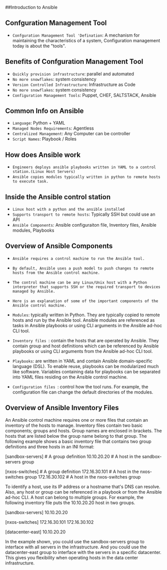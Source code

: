 ##Introduction to Ansible


## Confguration Management Tool
- `Confguration Management Tool 'Defination`: A mechanism for maintaining the characteristics of a system, Configuration management today is about the "tools".

## Benefits of Confguration Management Tool
- `Quickly provision infrastructure`: parallel and automated
- `No more snowflakes`: system consistency
- `Version Controlled Infrastructure`: Infrastructure as Code
- `No more snowflakes`: system consistency
- `Configuration Management Tools`: Puppet, CHEF, SALTSTACK, Ansible

## Common Info on Ansible
- `Language`: Python + YAML
- `Managed Nodes Requirements`: Agentless
- `Centralized Management`: Any Computer can be controller
- `Script Names`: Playbook / Roles

## How does Ansible work
- `Engineers deploys ansible playbooks written in YAML to a control station.(Linux Host Servers)`
- `Ansible copies modules typically written in python to remote hosts to execute task.`

## Inside the Ansible control station
- `Linux host with a python and the ansible installed`
- `Supports transport to remote hosts`: Typically SSH but could use an API
- `Ansible Components`: Ansible configuraiton file, Inventory files, Ansible modules, Playbooks

## Overview of Ansible Components
- `Ansible requires a control machine to run the Ansible tool.` 
- `By default, Ansible uses a push model to push changes to remote hosts from the Ansible control machine.` 
- `The control machine can be any Linux/Unix host with a Python interpreter that supports SSH or the required transport to devices managed by Ansible.` 
- `Here is an explanation of some of the important components of the Ansible control machine.`

- `Modules`: typically written in Python. They are typically copied to remote hosts and run by the Ansible tool. Ansible modules are referenced as tasks in Ansible playbooks or using CLI arguments in the Ansible ad-hoc CLI tool.  

- `Inventory files `: contain the hosts that are operated by Ansible. They contain group and host definitions which can be referenced by Ansible playbooks or using CLI arguments from the Ansible ad-hoc CLI tool.

- `Playbooks`: are written in YAML and contain Ansible domain-specific language (DSL). To enable reuse, playbooks can be modularized much like software. Variables containing data for playbooks can be separated into YAML files residing on the Ansible control machine.

- `Configuration files `: control how the tool runs. For example, the configuration file can change the default directories of the modules.

## Overview of Ansible Inventory Files
An Ansible control machine requires one or more files that contain an inventory of the hosts to manage. Inventory files contain two basic components; groups and hosts. Group names are enclosed in brackets. The hosts that are listed below the group name belong to that group. The following example shows a basic inventory file that contains two group definitions and three hosts in an INI format:

[sandbox-servers] # A group definition
10.10.20.20     # A host in the sandbox-servers group

[nxos-switches] # A group definition
172.16.30.101   # A host in the nxos-switches group
172.16.30.102   # A host in the nxos-switches group

To identify a host, use its IP address or a hostname that's DNS can resolve. Also, any host or group can be referenced in a playbook or from the Ansible ad-hoc CLI.
A host can belong to multiple groups. For example, the following inventory file puts the 10.10.20.20 host in two groups.

[sandbox-servers]
10.10.20.20

[nxos-switches]
172.16.30.101
172.16.30.102

[datacenter-east]
10.10.20.20


In the example shown, you could use the sandbox-servers group to interface with all servers in the infrastructure. And you could use the datacenter-east group to interface with the servers in a specific datacenter. This gives you flexibility when operating hosts in the data center infrastructure.

